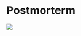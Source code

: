 # Postmorterm

![](https://miro.medium.com/v2/resize:fit:1200/format:webp/1*FzISQlkPm2rNKPCKjp4DUA.png)

